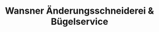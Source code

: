---
title: "Wansner Änderungsschneiderei & Bügelservice"
url: /dresden/wansner-aenderungsschneiderei-und-buegelservice/
shop: Schneiderei
---